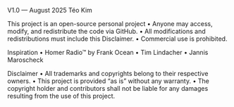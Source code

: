 V1.0 — August 2025
Téo Kim

This project is an open-source personal project
	•	Anyone may access, modify, and redistribute the code via GitHub.
	•	All modifications and redistributions must include this Disclaimer.
	•	Commercial use is prohibited.


Inspiration
	•	Homer Radio™ by Frank Ocean
	•	Tim Lindacher
	•	Jannis Maroscheck


Disclaimer
	•	All trademarks and copyrights belong to their respective owners.
	•	This project is provided “as is” without any warranty.
	•	The copyright holder and contributors
shall not be liable for any damages resulting from the use of this project.